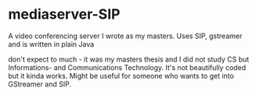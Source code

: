 # mediaserver-SIP
A video conferencing server I wrote as my masters. Uses SIP, gstreamer and is written in plain Java

don't expect to much - it was my masters thesis and I did not study CS but Informations- and Communications Technology. 
It's not beautifully coded but it kinda works. Might be useful for someone who wants to get into GStreamer and SIP. 
